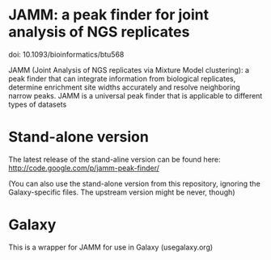 JAMM: a peak finder for joint analysis of NGS replicates
====
doi: 10.1093/bioinformatics/btu568

JAMM (Joint Analysis of NGS replicates via Mixture Model clustering): 
a peak finder that can integrate information from biological replicates, 
determine enrichment site widths accurately and resolve neighboring narrow peaks. 
JAMM is a universal peak finder that is applicable to different types of datasets

Stand-alone version
===================

The latest release of the stand-aline version can be found here:
http://code.google.com/p/jamm-peak-finder/

(You can also use the stand-alone version from this repository, ignoring the 
Galaxy-specific files. The upstream version might be never, though)

Galaxy
====

This is a wrapper for JAMM for use in Galaxy (usegalaxy.org)
